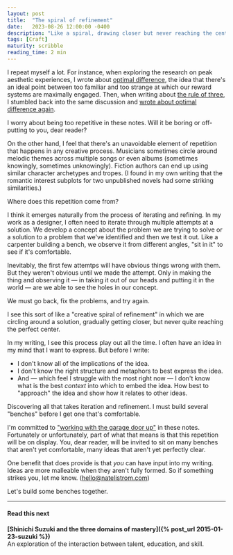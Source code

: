 ```yaml
---
layout: post
title:  "The spiral of refinement"
date:   2023-08-26 12:00:00 -0400
description: "Like a spiral, drawing closer but never reaching the center, creative work involves iteration and refinement."
tags: [Craft]
maturity: scribble
reading_time: 2 min
---
```


<p class="dropCap">I repeat myself a lot. For instance, when exploring the research on peak aesthetic experiences, I wrote about <a href="{% post_url 2022-05-09-pae-content-2 %}">optimal difference</a>, the idea that there's an ideal point between too familiar and too strange at which our reward systems are maximally engaged. Then, when writing about <a href="{% post_url 2023-07-04-rule-of-three %}">the rule of three</a>, I stumbled back into the same discussion and <a href="{% post_url 2023-08-24-optimal-difference %}">wrote about optimal difference again</a>.</p>

I worry about being too repetitive in these notes. Will it be boring or off-putting to you, dear reader?

On the other hand, I feel that there's an unavoidable element of repetition that happens in any creative process. Musicians sometimes circle around melodic themes across multiple songs or even albums (sometimes knowingly, sometimes unknowingly). Fiction authors can end up using similar character archetypes and tropes. (I found in my own writing that the romantic interest subplots for two unpublished novels had some striking similarities.)

Where does this repetition come from?

I think it emerges naturally from the process of iterating and refining. In my work as a designer, I often need to iterate through multiple attempts at a solution. We develop a concept about the problem we are trying to solve or a solution to a problem that we've identified and then we test it out. Like a carpenter building a bench, we observe it from different angles, "sit in it" to see if it's comfortable.

Inevitably, the first few attemtps will have obvious things wrong with them. But they weren't obvious until we made the attempt. Only in making the thing and observing it — in taking it out of our heads and putting it in the world — are we able to see the holes in our concept.

We must go back, fix the problems, and try again.

I see this sort of like a "creative spiral of refinement" in which we are circling around a solution, gradually getting closer, but never quite reaching the perfect center.

In my writing, I see this process play out all the time. I often have an idea in my mind that I want to express. But before I write: 

- I don't know all of the implications of the idea. 
- I don't know the right structure and metaphors to best express the idea. 
- And — which feel I struggle with the most right now — I don't know what is the best _context_ into which to embed the idea. How best to "approach" the idea and show how it relates to other ideas.

Discovering all that takes iteration and refinement. I must build several "benches" before I get one that's comfortable.

I'm committed to ["working with the garage door up"](https://notes.andymatuschak.org/zCMhncA1iSE74MKKYQS5PBZ) in these notes. Fortunately or unfortunately, part of what that means is that this repetition will be on display. You, dear reader, will be invited to sit on many benches that aren't yet comfortable, many ideas that aren't yet perfectly clear.

One benefit that does provide is that _you_ can have input into my writing. Ideas are more malleable when they aren't fully formed. So if something strikes you, let me know. (<a href="mailto:hello@natelistrom.com">hello@natelistrom.com</a>)

Let's build some benches together.

---

#### Read this next

**[Shinichi Suzuki and the three domains of mastery]({% post_url 2015-01-23-suzuki %})**    
An exploration of the interaction between talent, education, and skill.